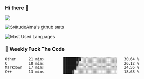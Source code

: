 ### Hi there 👋
<p>
  <a href="https://count.getloli.com/"><img src="https://count.getloli.com/get/@:solitudealma"></a>
</p>

![SolitudeAlma's github stats](https://github-readme-stats.vercel.app/api?username=solitudealma&show_icons=true&theme=radical)

![Most Used Languages](https://github-readme-stats.vercel.app/api/top-langs/?username=solitudealma&layout=compact&hide_border=true&theme=dark)
<!-- ![visitors](https://visitor-badge.glitch.me/badge?page_id=solitudealma.solitudealma.id) -->


### :dart: Weekly Fuck The Code

<!--START_SECTION:waka-->
```text
Other      21 mins         ███████▓░░░░░░░░░░░░░░░░░   30.64 % 
C          18 mins         ██████▓░░░░░░░░░░░░░░░░░░   26.12 % 
Markdown   17 mins         ██████░░░░░░░░░░░░░░░░░░░   24.56 % 
C++        13 mins         ████▓░░░░░░░░░░░░░░░░░░░░   18.68 % 
```
<!--END_SECTION:waka-->
